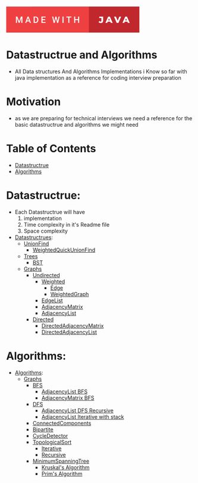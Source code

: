 ![Made with java](assets/made-with-java.svg)
# Datastructrue and Algorithms 
- All Data structures And Algorithms Implementations i Know so far with java implementation as a reference for coding interview preparation

# Motivation
- as we are preparing for technical interviews we need a reference for the basic datastructrue and algorithms we might need 

# Table of Contents

- [Datastructrue](#Datastructrue)
- [Algorithms](#Algorithms)

# Datastructrue:
- Each Datastructrue will have
  1. implementation
  2. Time complexity in it's Readme file
  3. Space complexity 
- [Datastructrues](https://github.com/Ahmedhemaz/DataStructure-Algorithms/tree/main/src/com/ahmedhemaz/DataStructrue):
    - [UnionFind](https://github.com/Ahmedhemaz/DataStructure-Algorithms/tree/main/src/com/ahmedhemaz/DataStructrue/UnionFind)
      - [WeightedQuickUnionFind](https://github.com/Ahmedhemaz/DataStructure-Algorithms/blob/main/src/com/ahmedhemaz/DataStructrue/UnionFind/WeightedQuickUnionUF.java)
    - [Trees](https://github.com/Ahmedhemaz/DataStructure-Algorithms/tree/main/src/com/ahmedhemaz/DataStructrue/Trees)
      - [BST](https://github.com/Ahmedhemaz/DataStructure-Algorithms/blob/main/src/com/ahmedhemaz/DataStructrue/Trees/BST/BST.java)
    - [Graphs](https://github.com/Ahmedhemaz/DataStructure-Algorithms/tree/main/src/com/ahmedhemaz/DataStructrue/Graphs)
      - [Undirected](https://github.com/Ahmedhemaz/DataStructure-Algorithms/tree/main/src/com/ahmedhemaz/DataStructrue/Graphs/Undiredcted)
        - [Weighted](https://github.com/Ahmedhemaz/DataStructure-Algorithms/tree/main/src/com/ahmedhemaz/DataStructrue/Graphs/Undirected/Weighted)
          - [Edge](https://github.com/Ahmedhemaz/DataStructure-Algorithms/blob/main/src/com/ahmedhemaz/DataStructrue/Graphs/Undirected/Weighted/Edge.java)
          - [WeightedGraph](https://github.com/Ahmedhemaz/DataStructure-Algorithms/blob/main/src/com/ahmedhemaz/DataStructrue/Graphs/Undirected/Weighted/WeightedGraph.java)
        - [EdgeList](https://github.com/Ahmedhemaz/DataStructure-Algorithms/blob/main/src/com/ahmedhemaz/DataStructrue/Graphs/Undirected/UndirectedEdgeList.java)
        - [AdjacencyMatrix](https://github.com/Ahmedhemaz/DataStructure-Algorithms/blob/main/src/com/ahmedhemaz/DataStructrue/Graphs/Undirected/AdjacencyMatrix.java)
        - [AdjacencyList](https://github.com/Ahmedhemaz/DataStructure-Algorithms/blob/main/src/com/ahmedhemaz/DataStructrue/Graphs/Undirected/AdjacencyList.java)
      - [Directed](https://github.com/Ahmedhemaz/DataStructure-Algorithms/tree/main/src/com/ahmedhemaz/DataStructrue/Graphs/directed)
        - [DirectedAdjacencyMatrix](https://github.com/Ahmedhemaz/DataStructure-Algorithms/blob/main/src/com/ahmedhemaz/DataStructrue/Graphs/directed/DirectedAdjacencyMatrix.java)
        - [DirectedAdjacencyList](https://github.com/Ahmedhemaz/DataStructure-Algorithms/blob/main/src/com/ahmedhemaz/DataStructrue/Graphs/directed/DirectedAdjacencyList.java)
      
# Algorithms:
- [Algorithms](https://github.com/Ahmedhemaz/DataStructure-Algorithms/tree/main/src/com/ahmedhemaz/Algorithms):
    - [Graphs](https://github.com/Ahmedhemaz/DataStructure-Algorithms/tree/main/src/com/ahmedhemaz/Algorithms/Graphs)
      - [BFS](https://github.com/Ahmedhemaz/DataStructure-Algorithms/tree/main/src/com/ahmedhemaz/Algorithms/Graphs/BFS)
        - [AdjacencyList BFS](https://github.com/Ahmedhemaz/DataStructure-Algorithms/blob/main/src/com/ahmedhemaz/Algorithms/Graphs/BFS/AdjacencyListBFS.java)
        - [AdjacencyMatrix BFS](https://github.com/Ahmedhemaz/DataStructure-Algorithms/blob/main/src/com/ahmedhemaz/Algorithms/Graphs/BFS/AdjacencyMatrixBFS.java)
      - [DFS](https://github.com/Ahmedhemaz/DataStructure-Algorithms/tree/main/src/com/ahmedhemaz/Algorithms/Graphs/DFS)
        - [AdjacencyList DFS Recursive](https://github.com/Ahmedhemaz/DataStructure-Algorithms/blob/main/src/com/ahmedhemaz/Algorithms/Graphs/DFS/AdjacencyListDFS.java)
        - [AdjacencyList Iterative with stack](https://github.com/Ahmedhemaz/DataStructure-Algorithms/blob/main/src/com/ahmedhemaz/Algorithms/Graphs/DFS/AdjacencyListDFSIterative.java)
      - [ConnectedComponents](https://github.com/Ahmedhemaz/DataStructure-Algorithms/blob/main/src/com/ahmedhemaz/Algorithms/Graphs/ConnectedComponents/ConnectedComponents.java)
      - [Bipartite](https://github.com/Ahmedhemaz/DataStructure-Algorithms/blob/main/src/com/ahmedhemaz/Algorithms/Graphs/Bipartite/BipartiteChecker.java)
      - [CycleDetector](https://github.com/Ahmedhemaz/DataStructure-Algorithms/blob/main/src/com/ahmedhemaz/Algorithms/Graphs/CycleDetector/CycleDetector.java)
      - [TopologicalSort](https://github.com/Ahmedhemaz/DataStructure-Algorithms/blob/main/src/com/ahmedhemaz/Algorithms/Graphs/TopologicalSort)
        - [Iterative](https://github.com/Ahmedhemaz/DataStructure-Algorithms/blob/main/src/com/ahmedhemaz/Algorithms/Graphs/TopologicalSort/TopologicalSortIterative.java)
        - [Recursive](https://github.com/Ahmedhemaz/DataStructure-Algorithms/blob/main/src/com/ahmedhemaz/Algorithms/Graphs/TopologicalSort/TopologicalSortRecursive.java)
      - [MinimumSpanningTree](https://github.com/Ahmedhemaz/DataStructure-Algorithms/tree/main/src/com/ahmedhemaz/Algorithms/Graphs/MinimumSpanningTree)
        - [Kruskal's Algorithm](https://github.com/Ahmedhemaz/DataStructure-Algorithms/blob/main/src/com/ahmedhemaz/Algorithms/Graphs/MinimumSpanningTree/KruskalMST.java)
        - [Prim's Algorithm](https://github.com/Ahmedhemaz/DataStructure-Algorithms/blob/main/src/com/ahmedhemaz/Algorithms/Graphs/MinimumSpanningTree/PrimLazyMST.java)
        

      